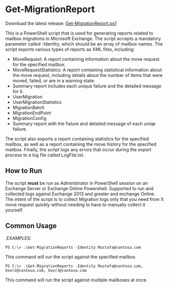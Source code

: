 # Get-MigrationReport

Download the latest release: [Get-MigrationReport.ps1](https://github.com/microsoft/CSS-Exchange/releases/latest/download/Get-MigrationReport.ps1)

This is a PowerShell script that is used for generating reports related to mailbox migrations in Microsoft Exchange. The script accepts a mandatory parameter called -Identity, which should be an array of mailbox names. The script exports various types of reports as XML files, including:

- MoveRequest: A report containing information about the move request for the specified mailbox.
- MoveRequestStatistics: A report containing statistical information about the move request, including details about the number of items that were moved, failed, or are in a warning state.
- Summary report includes each unique failure and the detailed message for it.
- UserMigration
- UserMigrationStatistics
- MigrationBatch
- MigrationEndPoint
- MigrationConfig
- Summary report with the fialure and detailed message of each uniqe failure.

The script also exports a report containing statistics for the specified mailbox, as well as a report containing the move history for the specified mailbox. Finally, the script logs any errors that occur during the export process to a log file called LogFile.txt.

## How to Run
The script **must** be run as Administrator in PowerShell session on an Exchange Server or Exchange Online Powershell. Supported to run and collected logs against Exchange 2013 and greater and exchange Online. The intent of the script is to collect Migration logs only that you need from X move request quickly without needing to have to manually collect it yourself.

## Common Usage

.EXAMPLES:

`PS C:\> .\Get-MigrationReports -Identity Mustafa@contoso.com`

This command will run the script against the specified mailbox.

`PS C:\> .\Get-MigrationReports -Identity Mustafa@contoso.com, User2@contoso.com, User3@contoso.com`

This command will run the script against multiple mailboxes at once.